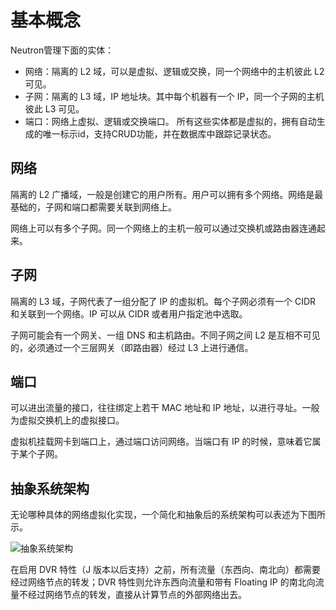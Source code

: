 # 基本概念
Neutron管理下面的实体：
* 网络：隔离的 L2 域，可以是虚拟、逻辑或交换，同一个网络中的主机彼此 L2 可见。
* 子网：隔离的 L3 域，IP 地址块。其中每个机器有一个 IP，同一个子网的主机彼此 L3 可见。
* 端口：网络上虚拟、逻辑或交换端口。
所有这些实体都是虚拟的，拥有自动生成的唯一标示id，支持CRUD功能，并在数据库中跟踪记录状态。

## 网络
隔离的 L2 广播域，一般是创建它的用户所有。用户可以拥有多个网络。网络是最基础的，子网和端口都需要关联到网络上。

网络上可以有多个子网。同一个网络上的主机一般可以通过交换机或路由器连通起来。

## 子网
隔离的 L3 域，子网代表了一组分配了 IP 的虚拟机。每个子网必须有一个 CIDR 和关联到一个网络。IP 可以从 CIDR 或者用户指定池中选取。

子网可能会有一个网关、一组 DNS 和主机路由。不同子网之间 L2 是互相不可见的，必须通过一个三层网关（即路由器）经过 L3 上进行通信。

## 端口
可以进出流量的接口，往往绑定上若干 MAC 地址和 IP 地址，以进行寻址。一般为虚拟交换机上的虚拟接口。

虚拟机挂载网卡到端口上，通过端口访问网络。当端口有 IP 的时候，意味着它属于某个子网。

## 抽象系统架构
无论哪种具体的网络虚拟化实现，一个简化和抽象后的系统架构可以表述为下图所示。

![抽象系统架构](../images/abstract_arch.png)

在启用 DVR 特性（J 版本以后支持）之前，所有流量（东西向、南北向）都需要经过网络节点的转发；DVR 特性则允许东西向流量和带有 Floating IP 的南北向流量不经过网络节点的转发，直接从计算节点的外部网络出去。
